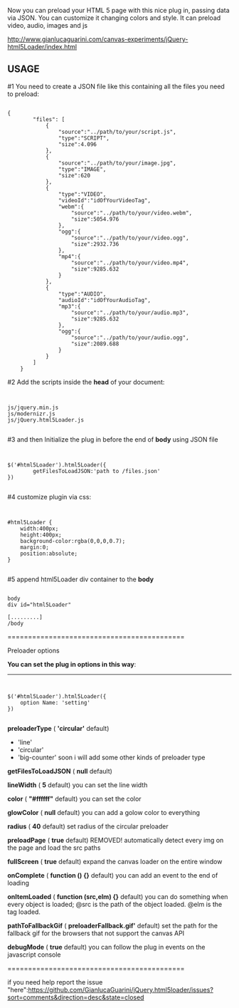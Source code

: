 Now you can preload your HTML 5 page with this nice plug in, passing data via JSON. You can customize it changing colors and style. It can preload video, audio, images and js


http://www.gianlucaguarini.com/canvas-experiments/jQuery-html5Loader/index.html

USAGE
----------

#1 You need to create a JSON file like this containing all the files you need to preload:

<pre><code>
{
		"files": [
			{
				"source":"../path/to/your/script.js",
				"type":"SCRIPT",
				"size":4.096
			},
			{
				"source":"../path/to/your/image.jpg",
				"type":"IMAGE",
				"size":620
			},
			{
				"type":"VIDEO",
				"videoId":"idOfYourVideoTag",
				"webm":{
					"source":"../path/to/your/video.webm",
					"size":5054.976
				},
				"ogg":{
					"source":"../path/to/your/video.ogg",
					"size":2932.736
				},
				"mp4":{
					"source":"../path/to/your/video.mp4",
					"size":9285.632
				}
			},
			{
				"type":"AUDIO",
				"audioId":"idOfYourAudioTag",
				"mp3":{
					"source":"../path/to/your/audio.mp3",
					"size":9285.632
				},
				"ogg":{
					"source":"../path/to/your/audio.ogg",
					"size":2089.688
				}
			}
		]
	}
</code></pre>

#2 Add the scripts inside the __head__ of your document:


<pre><code>

js/jquery.min.js
js/modernizr.js
js/jQuery.html5Loader.js

</code></pre>

#3 and then Initialize the plug in before the end of __body__ using JSON file 

<pre><code>

$('#html5Loader').html5Loader({
		getFilesToLoadJSON:'path to /files.json'
})	

</code></pre>

#4 customize plugin via css:

<pre><code>

#html5Loader {
	width:400px;
	height:400px;
	background-color:rgba(0,0,0,0.7);
	margin:0;
	position:absolute;
}

</code></pre>

#5 append html5Loader div container to the __body__

<pre><code>
body
div id="html5Loader" 

[.........]
/body
</code></pre>

===========================================

Preloader options

**You can set the plug in options in this way**:

----------
<pre><code>

$('#html5Loader').html5Loader({
	option Name: 'setting'
})	

</code></pre>

**preloaderType** ( __'circular'__ default)

* 'line'
* 'circular'
* 'big-counter'
soon i will add some other kinds of preloader type

**getFilesToLoadJSON** ( __null__ default)

**lineWidth** ( __5__ default)
you can set the line width

**color** ( __"#ffffff"__ default)
you can set the color

**glowColor** ( __null__ default)
you can add a golow color to everything

**radius** ( __40__ default)
set radius of the circular preloader

**preloadPage** ( __true__ default) REMOVED!
automatically detect every img on the page and load the src paths 

**fullScreen** ( __true__ default)
expand the canvas loader on the entire window

**onComplete** ( __function () {}__ default)
you can add an event to the end of loading

**onItemLoaded** ( __function (src,elm) {}__ default)
you can do something when every object is loaded;
@src is the path of the object loaded.
@elm is the tag loaded.
 
**pathToFallbackGif** ( __preloaderFallback.gif'__ default)
set the path for the fallback gif for the browsers that not support the canvas API
                
**debugMode** ( __true__ default)
you can follow the plug in events on the javascript console
				

===========================================

if you need help report the issue "here":https://github.com/GianlucaGuarini/jQuery.html5loader/issues?sort=comments&direction=desc&state=closed